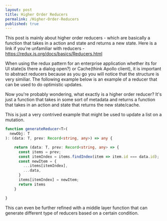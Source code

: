 ```yaml
---
layout: post
title: Higher Order Reducers
permalink: /Higher-Order-Reducers
published: true
---
```


This post is mainly about higher order reducers - which are basically a function that takes in a action and state and returns a new state. Here is a link if you're unfamiliar with reducers - https://redux.js.org/docs/basics/Reducers.html

When using the redux pattern for an enterprise application whether its for UI state(is there a dialog open?) or Cache(think Apollo client), it is important to abstract reducers because as you go you will notice that the structure is very similiar. The following example below is an example of a reducer that can be used to do optimistic updates.

Now you're probably wondering, what exactly is a higher order reducer? It's just a function that takes in some sort of metadata and returns a function that takes in an action and state that returns the new state/cache.

This is just a very contrived example that might be used to update a list on a mutation.

```typescript
function generateReducer<T>(
  newObj: T
): (data: T, prev: Record<string, any>) => any {

    return (data: T, prev: Record<string, any> => {
      const items = prev;
      const itemIndex = items.findIndex(item => item.id === data.id);
      const newItem = {
        ...items[itemIndex],
        ...data,
      }
      items[itemIndex] = newItem;
      return items
    }

}

```

This can even be further refined with a middle layer function that can generate different type of reducers based on a certain condition.
